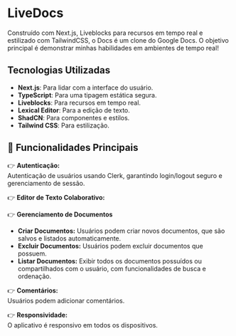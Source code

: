 # LiveDocs

Construído com Next.js, Liveblocks para recursos em tempo real e estilizado com TailwindCSS, o Docs é um clone do Google Docs. O objetivo principal é demonstrar minhas habilidades em ambientes de tempo real!

## Tecnologias Utilizadas

- **Next.js**: Para lidar com a interface do usuário.
- **TypeScript**: Para uma tipagem estática segura.
- **Liveblocks**: Para recursos em tempo real.
- **Lexical Editor**: Para a edição de texto.
- **ShadCN**: Para componentes e estilos.
- **Tailwind CSS**: Para estilização.

## 🔋 Funcionalidades Principais

👉 **Autenticação:**  
Autenticação de usuários usando Clerk, garantindo login/logout seguro e gerenciamento de sessão.

👉 **Editor de Texto Colaborativo:**  

👉 **Gerenciamento de Documentos**
- **Criar Documentos:** Usuários podem criar novos documentos, que são salvos e listados automaticamente.
- **Excluir Documentos:** Usuários podem excluir documentos que possuem.
- **Listar Documentos:** Exibir todos os documentos possuídos ou compartilhados com o usuário, com funcionalidades de busca e ordenação.

👉 **Comentários:**  
Usuários podem adicionar comentários.

👉 **Responsividade:**  
O aplicativo é responsivo em todos os dispositivos.
